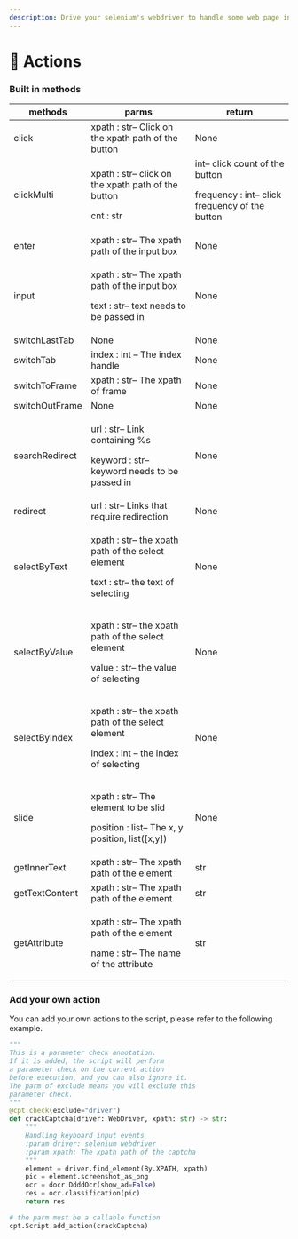 ```yaml
---
description: Drive your selenium's webdriver to handle some web page interaction tasks
---
```


# 🐻 Actions

### Built in methods

| methods        | parms                                                                                                                                                             | return |
| -------------- | ----------------------------------------------------------------------------------------------------------------------------------------------------------------- | ------ |
| click          | xpath : str– Click on the xpath path of the button                                                                                                                | None   |
| clickMulti     | <p>xpath : str– click on the xpath path of the button </p><p>cnt : str | int– click count of the button </p><p>frequency : int– click frequency of the button</p> | None   |
| enter          | xpath : str– The xpath path of the input box                                                                                                                      | None   |
| input          | <p>xpath : str– The xpath path of the input box </p><p>text : str– text needs to be passed in</p>                                                                 | None   |
| switchLastTab  | None                                                                                                                                                              | None   |
| switchTab      | index : int – The index handle                                                                                                                                    | None   |
| switchToFrame  | xpath : str– The xpath of frame                                                                                                                                   | None   |
| switchOutFrame | None                                                                                                                                                              | None   |
| searchRedirect | <p>url : str– Link containing %s</p><p>keyword : str– keyword needs to be passed in</p>                                                                           | None   |
| redirect       | url : str– Links that require redirection                                                                                                                         | None   |
| selectByText   | <p>xpath : str– the xpath path of the select element </p><p>text : str– the text of selecting</p>                                                                 | None   |
| selectByValue  | <p>xpath : str– the xpath path of the select element </p><p>value : str– the value of selecting</p>                                                               | None   |
| selectByIndex  | <p>xpath : str– the xpath path of the select element </p><p>index : int – the index of selecting</p>                                                              | None   |
| slide          | <p>xpath : str– The element to be slid </p><p>position : list– The x, y position, list([x,y])</p>                                                                 | None   |
| getInnerText   | xpath : str– The xpath path of the element                                                                                                                        | str    |
| getTextContent | xpath : str– The xpath path of the element                                                                                                                        | str    |
| getAttribute   | <p>xpath : str– The xpath path of the element </p><p>name : str– The name of the attribute</p>                                                                    | str    |

### Add your own action

You can add your own actions to the script, please refer to the following example.

```python
"""
This is a parameter check annotation. 
If it is added, the script will perform 
a parameter check on the current action 
before execution, and you can also ignore it. 
The parm of exclude means you will exclude this 
parameter check.
"""
@cpt.check(exclude="driver")  
def crackCaptcha(driver: WebDriver, xpath: str) -> str:
    """
    Handling keyboard input events
    :param driver: selenium webdriver
    :param xpath: The xpath path of the captcha
    """
    element = driver.find_element(By.XPATH, xpath)
    pic = element.screenshot_as_png
    ocr = docr.DdddOcr(show_ad=False)
    res = ocr.classification(pic)
    return res

# the parm must be a callable function
cpt.Script.add_action(crackCaptcha)
```
